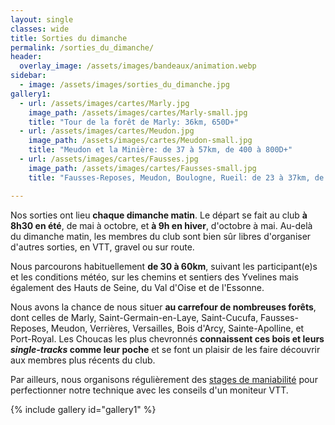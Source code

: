 ```yaml
---
layout: single
classes: wide
title: Sorties du dimanche
permalink: /sorties_du_dimanche/
header:
  overlay_image: /assets/images/bandeaux/animation.webp
sidebar:
  - image: /assets/images/sorties_du_dimanche.jpg
gallery1:
  - url: /assets/images/cartes/Marly.jpg
    image_path: /assets/images/cartes/Marly-small.jpg
    title: "Tour de la forêt de Marly: 36km, 650D+"
  - url: /assets/images/cartes/Meudon.jpg
    image_path: /assets/images/cartes/Meudon-small.jpg
    title: "Meudon et la Minière: de 37 à 57km, de 400 à 800D+"
  - url: /assets/images/cartes/Fausses.jpg
    image_path: /assets/images/cartes/Fausses-small.jpg
    title: "Fausses-Reposes, Meudon, Boulogne, Rueil: de 23 à 37km, de 300 à 500D+"

---
```


Nos sorties ont lieu **chaque dimanche matin**.
Le départ se fait au club **à 8h30 en été**, de mai à octobre,
et **à 9h en hiver**, d'octobre à mai.
Au-delà du dimanche matin, les membres du club sont bien sûr
libres d'organiser d'autres sorties, en VTT, gravel ou sur route.

Nous parcourons habituellement **de 30 à 60km**, suivant les participant(e)s
et les conditions météo, sur les chemins et sentiers des Yvelines mais
également des Hauts de Seine, du Val d'Oise et de l'Essonne.

Nous avons la chance de nous situer **au carrefour de nombreuses forêts**,
dont celles de Marly, Saint-Germain-en-Laye, Saint-Cucufa, Fausses-Reposes,
Meudon, Verrières, Versailles, Bois d'Arcy, Sainte-Apolline, et Port-Royal.
Les Choucas les plus chevronnés **connaissent ces bois et leurs
*single-tracks* comme leur poche** et se font un plaisir de les faire
découvrir aux membres plus récents du club.

Par ailleurs, nous organisons régulièrement des
[stages de maniabilité](/stages/2020/10/04/maniabilite.html)
pour perfectionner notre technique
avec les conseils d'un moniteur VTT.

{% include gallery id="gallery1" %}
